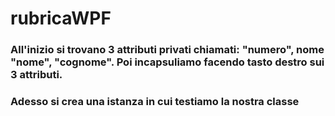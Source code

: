 # rubricaWPF

### All'inizio si trovano 3 attributi privati chiamati: "numero", nome "nome", "cognome". Poi incapsuliamo facendo tasto destro sui 3 attributi.

  
### Adesso si crea una istanza in cui testiamo la nostra classe



